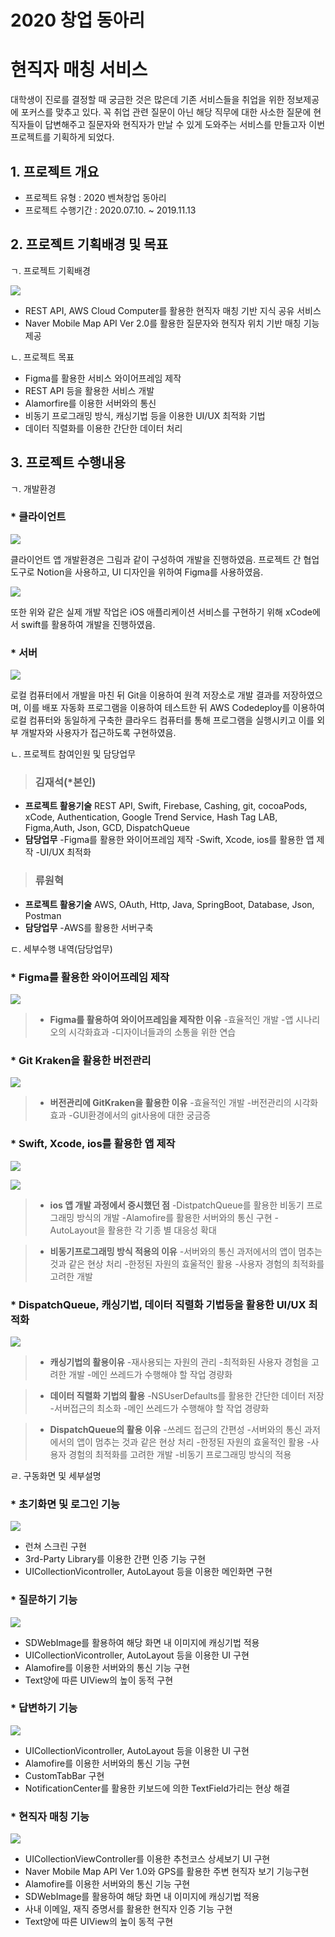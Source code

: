 
# 2020 창업 동아리
# 현직자 매칭 서비스
대학생이 진로를 결정할 때 궁금한 것은 많은데 기존 서비스들을 취업을 위한 정보제공에 포커스를 맞추고 있다. 꼭 취업 관련 질문이 아닌
해당 직무에 대한 사소한 질문에 현직자들이 답변해주고 질문자와 현직자가 만날 수 있게 도와주는 서비스를 만들고자 이번 프로젝트를 기획하게 되었다.

## 1. 프로젝트 개요
- 프로젝트 유형 : 2020 벤쳐창업 동아리
- 프로젝트 수행기간 : 2020.07.10. ~ 2019.11.13

## 2. 프로젝트 기획배경 및 목표
ㄱ. 프로젝트 기획배경

![](https://images.velog.io/images/cooo002/post/ac441935-9616-4de2-9be2-e946d60b5543/image.png)

- REST API, AWS Cloud Computer를 활용한 현직자 매칭 기반 지식 공유 서비스
- Naver Mobile Map API Ver 2.0를 활용한 질문자와 현직자 위치 기반 매칭 기능 제공


ㄴ. 프로젝트 목표
 - Figma를 활용한 서비스 와이어프레임 제작
 - REST API 등을 활용한 서비스 개발
 - Alamorfire를 이용한 서버와의 통신 
 - 비동기 프로그래밍 방식, 캐싱기법 등을 이용한 UI/UX 최적화 기법
 - 데이터 직렬화를 이용한 간단한 데이터 처리
 
## 3. 프로젝트 수행내용
ㄱ. 개발환경

### * 클라이언트

![](https://images.velog.io/images/cooo002/post/6b462afb-051d-4670-aab0-0989df9c30f3/image.png)


클라이언트 앱 개발환경은 그림과 같이 구성하여 개발을 진행하였음. 프로젝트 간 협업 도구로 Notion을 사용하고, UI 디자인을 위하여 Figma를 사용하였음.

![](https://images.velog.io/images/cooo002/post/e170cb6c-cde4-4215-8a11-6ed7e7e5dffa/image.png)


또한 위와 같은 실제 개발 작업은 iOS 애플리케이션 서비스를 구현하기 위해 xCode에서 swift를 활용하여 개발을 진행하였음.

### * 서버

![](https://images.velog.io/images/cooo002/post/964684d2-556f-4e08-93cb-5a3a15ffe0e8/image.png)

로컬 컴퓨터에서 개발을 마친 뒤 Git을 이용하여 원격 저장소로 개발 결과를 저장하였으며, 이를 배포 자동화 프로그램을 이용하여 테스트한 뒤 AWS Codedeploy를 이용하여 로컬 컴퓨터와 동일하게 구축한 클라우드 컴퓨터를 통해 프로그램을 실행시키고 이를 외부 개발자와 사용자가 접근하도록 구현하였음.


ㄴ. 프로젝트 참여인원 및 담당업무

> ### 김재석(*본인)
* **프로젝트 활용기술**
REST API, Swift, Firebase, Cashing, git, cocoaPods, xCode, Authentication, Google Trend Service, Hash Tag LAB, Figma,Auth, Json, GCD, DispatchQueue
* **담당업무**
-Figma를 활용한 와이어프레임 제작
-Swift, Xcode, ios를 활용한 앱 제작 
-UI/UX 최적화

> ### 류원혁
* **프로젝트 활용기술**
AWS, OAuth, Http,
Java, SpringBoot, Database, Json, Postman
* **담당업무**
-AWS를 활용한 서버구축



ㄷ. 세부수행 내역(담당업무)

### * Figma를 활용한 와이어프레임 제작

![](https://images.velog.io/images/cooo002/post/115cfe3f-fba8-4e5f-a2dc-c48699b25421/image.png)

>  * **Figma를 활용하여 와이어프레임을 제작한 이유**
 -효율적인 개발
 -앱 시나리오의 시각화효과
 -디자이너들과의 소통을 위한 연습


### * Git Kraken을 활용한 버전관리

![](https://images.velog.io/images/cooo002/post/698b9d03-81ab-451f-93c5-047405ca732a/image.png)

> * **버전관리에 GitKraken을 활용한 이유**
-효율적인 개발
-버전관리의 시각화효과
-GUI환경에서의 git사용에 대한 궁금증
  
  
  
  
### * Swift, Xcode, ios를 활용한 앱 제작


![](https://images.velog.io/images/cooo002/post/1260c6f6-0da9-4c93-82fa-0235c1ca8a99/image.png)

![](https://images.velog.io/images/cooo002/post/8d52d4a7-30d5-40a6-8074-a22c52e33095/image.png)


> * **ios 앱 개발 과정에서 중시했던 점**
 -DistpatchQueue를 활용한 비동기 프로그래밍 방식의 개발
 -Alamofire를 활용한 서버와의 통신 구현
 -AutoLayout을 활용한 각 기종 별 대응성 확대
 
 
>  * **비동기프로그래밍 방식 적용의 이유**
 -서버와의 통신 과저에서의 앱이 멈추는 것과 같은 현상 처리
 -한정된 자원의 효울적인 활용
 -사용자 경험의 최적화를 고려한 개발

  
### * DispatchQueue, 캐싱기법, 데이터 직렬화 기법등을 활용한 UI/UX 최적화

![](https://images.velog.io/images/cooo002/post/195af194-8c15-4eab-87a4-3e5b048c01b5/image.png)

> * **캐싱기법의 활용이유**
 -재사용되는 자원의 관리
 -최적화된 사용자 경험을 고려한 개발
 -메인 쓰레드가 수행해야 할 작업 경량화
  
> * **데이터 직렬화 기법의 활용**
 -NSUserDefaults를 활용한 간단한 데이터 저장
 -서버접근의 최소화
 -메인 쓰레드가 수행해야 할 작업 경량화
 
  
> * **DispatchQueue의 활용 이유**
 -쓰레드 접근의 간편성
 -서버와의 통신 과저에서의 앱이 멈추는 것과 같은 현상 처리
 -한정된 자원의 효울적인 활용
 -사용자 경험의 최적화를 고려한 개발
 -비동기 프로그래밍 방식의 적용

ㄹ. 구동화면 및 세부설명

### * 초기화면 및 로그인 기능

![](https://images.velog.io/images/cooo002/post/f97d7694-0f82-4ada-8e23-0ab16c8fbc5a/image.png)

> 
* 런쳐 스크린 구현
* 3rd-Party Library를 이용한 간편 인증 기능 구현
* UICollectionVicontroller, AutoLayout 등을 이용한 메인화면 구현

### * 질문하기 기능

![](https://images.velog.io/images/cooo002/post/65818bc2-9758-4cd4-bac7-b2a20fe5e0a1/image.png)

> 
* SDWebImage를 활용하여 해당 화면 내 이미지에 캐싱기법 적용
* UICollectionVicontroller, AutoLayout 등을 이용한 UI 구현
* Alamofire를 이용한 서버와의 통신 기능 구현
* Text양에 따른 UIView의 높이 동적 구현

### * 답변하기 기능

![](https://images.velog.io/images/cooo002/post/9839b536-f17c-437a-a4ae-9be3722df0be/image.png)

> 
* UICollectionVicontroller, AutoLayout 등을 이용한 UI 구현
* Alamofire를 이용한 서버와의 통신 기능 구현
* CustomTabBar 구현
* NotificationCenter를 활용한 키보드에 의한 TextField가리는 현상 해결


### * 현직자 매칭 기능

![](https://images.velog.io/images/cooo002/post/49b5049d-d927-4500-9f54-221d0d165f7f/image.png)

> 
* UICollectionViewController를 이용한 추천코스 상세보기 UI 구현
* Naver Mobile Map API Ver 1.0와 GPS를 활용한 주변 현직자 보기 기능구현
* Alamofire를 이용한 서버와의 통신 기능 구현
* SDWebImage를 활용하여 해당 화면 내 이미지에 캐싱기법 적용
* 사내 이메일, 재직 증명서를 활용한 현직자 인증 기능 구현
* Text양에 따른 UIView의 높이 동적 구현


